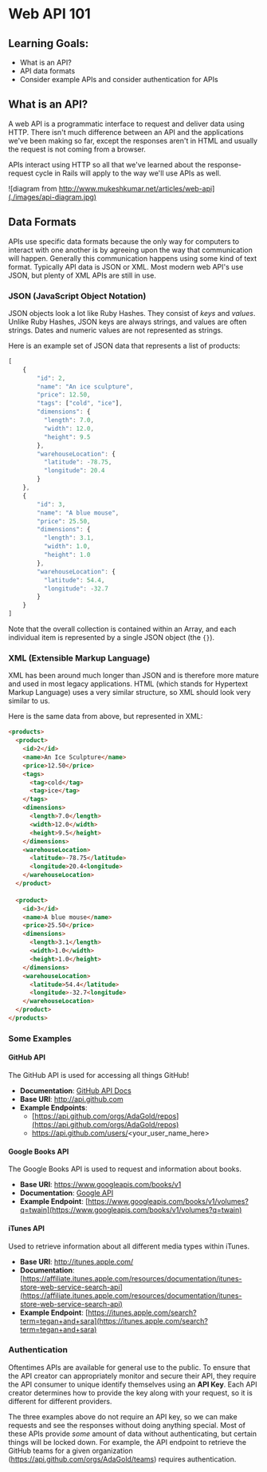 # Web API 101

## Learning Goals:
- What is an API?
- API data formats
- Consider example APIs and consider authentication for APIs

## What is an API?
A web API is a programmatic interface to request and deliver data using HTTP. There isn't much difference between an API and the applications we've been making so far, except the responses aren't in HTML and usually the request is not coming from a browser.

APIs interact using HTTP so all that we've learned about the response-request cycle in Rails will apply to the way we'll use APIs as well.

![diagram from http://www.mukeshkumar.net/articles/web-api](./images/api-diagram.jpg)

## Data Formats
APIs use specific data formats because the only way for computers to interact with one another is by agreeing upon the way that communication will happen. Generally this communication happens using some kind of text format. Typically API data is JSON or XML. Most modern web API's use JSON, but plenty of XML APIs are still in use.

### JSON (JavaScript Object Notation)
JSON objects look a lot like Ruby Hashes. They consist of _keys_ and _values_. Unlike Ruby Hashes, JSON keys are always strings, and values are often strings. Dates and numeric values are not represented as strings.

Here is an example set of JSON data that represents a list of products:
```javascript
[
    {
        "id": 2,
        "name": "An ice sculpture",
        "price": 12.50,
        "tags": ["cold", "ice"],
        "dimensions": {
          "length": 7.0,
          "width": 12.0,
          "height": 9.5
        },
        "warehouseLocation": {
          "latitude": -78.75,
          "longitude": 20.4
        }
    },
    {
        "id": 3,
        "name": "A blue mouse",
        "price": 25.50,
        "dimensions": {
          "length": 3.1,
          "width": 1.0,
          "height": 1.0
        },
        "warehouseLocation": {
          "latitude": 54.4,
          "longitude": -32.7
        }
    }
]
```

Note that the overall collection is contained within an Array, and each individual item is represented by a single JSON object (the `{}`).

### XML (Extensible Markup Language)
XML has been around much longer than JSON and is therefore more mature and used in most legacy applications. HTML (which stands for Hypertext Markup Language) uses a very similar structure, so XML should look very similar to us.

Here is the same data from above, but represented in XML:
```html
<products>
  <product>
    <id>2</id>
    <name>An Ice Sculpture</name>
    <price>12.50</price>
    <tags>
      <tag>cold</tag>
      <tag>ice</tag>
    </tags>
    <dimensions>
      <length>7.0</length>
      <width>12.0</width>
      <height>9.5</height>
    </dimensions>
    <warehouseLocation>
      <latitude>-78.75</latitude>
      <longitude>20.4<longitude>
    </warehouseLocation>
  </product>

  <product>
    <id>3</id>
    <name>A blue mouse</name>
    <price>25.50</price>
    <dimensions>
      <length>3.1</length>
      <width>1.0</width>
      <height>1.0</height>
    </dimensions>
    <warehouseLocation>
      <latitude>54.4</latitude>
      <longitude>-32.7<longitude>
    </warehouseLocation>
  </product>
</products>
```

### Some Examples



#### GitHub API

The GitHub API is used for accessing all things GitHub!

- **Documentation**: [GitHub API Docs](https://developer.github.com/v3/)
- **Base URI**: http://api.github.com
- **Example Endpoints**:
    - [https://api.github.com/orgs/AdaGold/repos](https://api.github.com/orgs/AdaGold/repos)
    - https://api.github.com/users/<your_user_name_here>

#### Google Books API
The Google Books API is used to request and information about books.

- **Base URI**: https://www.googleapis.com/books/v1
- **Documentation**: [Google API](https://developers.google.com/books/docs/v1/using)
- **Example Endpoint**: [https://www.googleapis.com/books/v1/volumes?q=twain](https://www.googleapis.com/books/v1/volumes?q=twain)

#### iTunes API
Used to retrieve information about all different media types within iTunes.

- **Base URI**: http://itunes.apple.com/
- **Documentation**: [https://affiliate.itunes.apple.com/resources/documentation/itunes-store-web-service-search-api](https://affiliate.itunes.apple.com/resources/documentation/itunes-store-web-service-search-api)
- **Example Endpoint**: [https://itunes.apple.com/search?term=tegan+and+sara](https://itunes.apple.com/search?term=tegan+and+sara)

### Authentication
Oftentimes APIs are available for general use to the public. To ensure that the API creator can appropriately monitor and secure their API, they require the API consumer to unique identify themselves using an **API Key**. Each API creator determines how to provide the key along with your request, so it is different for different providers.

The three examples above do not require an API key, so we can make requests and see the responses without doing anything special. Most of these APIs provide _some_ amount of data without authenticating, but certain things will be locked down. For example, the API endpoint to retrieve the GitHub teams for a given organization (https://api.github.com/orgs/AdaGold/teams) requires authentication.
